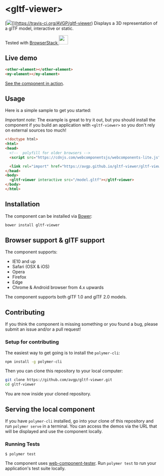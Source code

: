 # \<gltf-viewer\>

[![](https://travis-ci.org/AVGP/gltf-viewer.svg?branch=master)]](https://travis-ci.org/AVGP/gltf-viewer)
Displays a 3D representation of a glTF model, interactive or static.

Tested with [BrowserStack <img src="https://dgzoq9b5asjg1.cloudfront.net/production/images/static/header/header-logo.svg" height="30">](https://browserstack.com)

## Live demo

<!--
```
<custom-element-demo height="300">
  <template>
    <link rel="import" href="gltf-viewer.html">
    <gltf-viewer src="demo/duck.gltf" interactive></gltf-viewer>
  </template>
</custom-element-demo>
```
-->
```html
<other-element></other-element>
<my-element></my-element>
```

[See the component in action](https://avgp.github.io/gltf-viewer).

## Usage

Here is a simple sample to get you started:

*Important note:* The example is great to try it out, but you should install the component if you build an application with `<gltf-viewer>` so you don't rely on external sources too much!

```html
<!doctype html>
<html>
<head>
  <!--  polyfill for older browsers -->
  <script src="https://cdnjs.com/webcomponentsjs/webcomponents-lite.js"></script>

  <link rel="import" href="https://avgp.github.io/gltf-viewer/gltf-viewer.html">
</head>
<body>
  <gltf-viewer interactive src="/model.gltf"></gltf-viewer>
</body>
</html>
```

## Installation

The component can be installed via [Bower](https://bower.io):

```bash
bower install gltf-viewer
```

## Browser support & glTF support

The component supports:

* IE10 and up
* Safari (OSX & iOS)
* Opera
* Firefox
* Edge
* Chrome & Android browser from 4.x upwards

The component supports both glTF 1.0 and glTF 2.0 models.

## Contributing

If you think the component is missing something or you found a bug, please submit an issue and/or a pull request!

### Setup for contributing

The easiest way to get going is to install the `polymer-cli`:

```bash
npm install -g polymer-cli
```

Then you can clone this repository to your local computer:

```bash
git clone https://github.com/avgp/gltf-viewer.git
cd gltf-viewer
```
You are now inside your cloned repository.

## Serving the local component

If you have `polymer-cli` installed, go into your clone of this repository and run `polymer serve` in a terminal.
You can access the demos via the URL that will be displayed and use the component locally.

### Running Tests
```
$ polymer test
```

The component uses [web-component-tester](https://github.com/Polymer/web-component-tester). Run `polymer test` to run your application's test suite locally.
